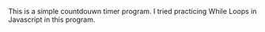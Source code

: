 This is a simple countdouwn timer program. I tried practicing While Loops in Javascript in this program.